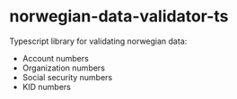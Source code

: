 # norwegian-data-validator-ts

Typescript library for validating norwegian data:
- Account numbers
- Organization numbers
- Social security numbers
- KID numbers
